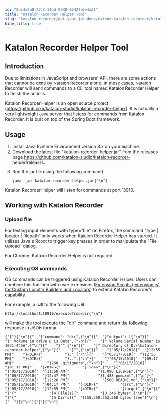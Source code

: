```yaml
---
id: "8ac4a6a0-22b2-11ed-9930-0242fe3e4a3f"
title: "Katalon Recorder Helper Tool"
slug: "katalon-recorder/get-your-job-done/extend-katalon-recorder/katalon-recorder-helper-tool"
hide_title: true
---
```

    

# <a id="id_katalon-recorder-helper-tool" class="anchor_top_offset"/><a id="ariaid-title1" class="anchor_top_offset"/>Katalon Recorder Helper Tool

    
    
  
    

## <a id="id_1" class="anchor_top_offset"/>Introduction

    
      
<p xmlns="http://www.w3.org/1999/xhtml" className="p">Due to limitations in JavaScript and browsers' API, there are   some actions that cannot be done by Katalon Recorder alone. In   these cases, Katalon Recorder will send commands to a CLI tool   named Katalon Recorder Helper to finish the actions.</p> 
      
<p xmlns="http://www.w3.org/1999/xhtml" className="p">Katalon Recorder Helper is an open source project (<a className="xref j-external-link" href="https://github.com/katalon-studio/katalon-recorder-helper" target="_blank">https://github.com/katalon-studio/katalon-recorder-helper</a>).   It is actually a very lightweight Java server that listens for   commands from Katalon Recorder. It is built on top of the Spring   Boot framework.</p> 
    
  
    

## <a id="id_2" class="anchor_top_offset"/>Usage

    
      
<ol xmlns="http://www.w3.org/1999/xhtml" className="ol">   <li className="li">Install Java Runtime Environment version 8.x on your     machine.</li>   <li className="li">Download the latest file "katalon-recorder-helper.jar" from the     releases page <a className="xref j-external-link" href="https://github.com/katalon-studio/katalon-recorder-helper/releases" target="_blank">https://github.com/katalon-studio/katalon-recorder-helper/releases</a>.</li>   <li className="li">     <p className="p">Run the jar file using the following command</p>     <pre className="pre codeblock"><code>java -jar katalon-recorder-helper.jar{"\n"}</code></pre>   </li> </ol> 
      
<p xmlns="http://www.w3.org/1999/xhtml" className="p">Katalon Recorder Helper will listen for commands at port   18910.</p> 
    
  
    

## <a id="id_3" class="anchor_top_offset"/>Working with Katalon Recorder

    
          
      

### <a id="id_4" class="anchor_top_offset"/>Upload file

      
        
<p xmlns="http://www.w3.org/1999/xhtml" className="p">For testing input elements with type="file" on Firefox, the   command "type | locator | filepath" only works when Katalon   Recorder Helper has started. It utilizes Java's Robot to trigger   key presses in order to manipulate the "File Upload"    dialog.</p> 
        
<p xmlns="http://www.w3.org/1999/xhtml" className="p">For Chrome, Katalon Recorder Helper is not required.</p> 
      
    

### <a id="id_5" class="anchor_top_offset"/>Executing OS commands

<p xmlns="http://www.w3.org/1999/xhtml" className="p">OS commands can be triggered using Katalon Recorder Helper.   Users can combine this function with user extensions (<a className="xref" href="/docs/katalon-recorder/get-your-job-done/extend-katalon-recorder/extension-scripts-aka-user-extensions.js-for-custom-locator-builders-and-actions">Extension Scripts (extension.js) for Custom Locator Builders and Locators</a>) to extend   Katalon Recorder's capability.</p> 
<p xmlns="http://www.w3.org/1999/xhtml" className="p">For example, a call to the following URL</p> 
<pre xmlns="http://www.w3.org/1999/xhtml" className="pre codeblock"><code>http://localhost:18910/execute?cmd=dir{"\n"}</code></pre> 
<p xmlns="http://www.w3.org/1999/xhtml" className="p">will make the tool execute the "dir" command and return the   following response in JSON format</p> 
<pre xmlns="http://www.w3.org/1999/xhtml" className="pre codeblock"><code>{"{"}{"\n"}{"  "}"command": "dir",{"\n"}{"  "}"output": [{"\n"}{"    "}" Volume in drive D is Data",{"\n"}{"    "}" Volume Serial Number is 1031-445A",{"\n"}{"    "}"",{"\n"}{"    "}" Directory of D:\\katalon-recorder-helper",{"\n"}{"    "}"",{"\n"}{"    "}"05/17/2018{"  "}12:55 PM{"    "}&lt;DIR&gt;{"          "}.",{"\n"}{"    "}"05/17/2018{"  "}12:55 PM{"    "}&lt;DIR&gt;{"          "}..",{"\n"}{"    "}"05/15/2018{"  "}09:17 AM{"               "}268 .gitignore",{"\n"}{"    "}"05/17/2018{"  "}01:14 PM{"    "}&lt;DIR&gt;{"          "}.idea",{"\n"}{"    "}"05/17/2018{"  "}11:58 AM{"             "}1,090 LICENSE",{"\n"}{"    "}"05/17/2018{"  "}12:47 PM{"             "}1,488 pom.xml",{"\n"}{"    "}"05/17/2018{"  "}12:26 PM{"               "}500 README.md",{"\n"}{"    "}"05/15/2018{"  "}04:17 PM{"    "}&lt;DIR&gt;{"          "}src",{"\n"}{"    "}"05/17/2018{"  "}12:55 PM{"    "}&lt;DIR&gt;{"          "}target",{"\n"}{"    "}"{"               "}4 File(s){"          "}3,346 bytes",{"\n"}{"    "}"{"               "}5 Dir(s){"  "}155,350,253,568 bytes free"{"\n"}{"  "}]{"\n"}{"}"}{"\n"}</code></pre> 
